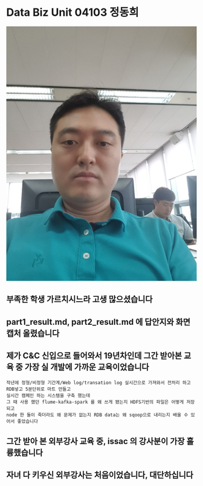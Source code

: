 # Data Biz Unit 04103 정동희

![photo.jpg](https://github.com/nazgoloom/total_test_0719/blob/master/image/jdh.jpg)

## 부족한 학생 가르치시느라 고생 많으셨습니다
## part1_result.md,  part2_result.md 에 답안지와 화면캡처 올렸습니다

## 제가 C&C 신입으로 들어와서 19년차인데 그간 받아본 교육 중 가장 실 개발에 가까운 교육이었습니다

```
작년에 정형/비정형 기간계/Web log/transation log 실시간으로 가져와서 전처리 하고 RDB넣고 5분단위로 마트 만들고 
실시간 캠페인 하는 시스템을 구축 했는데
그 때 사용 했던 flume-kafka-spark 를 왜 쓰게 됐는지 HDFS기반의 파일은 어떻게 저장되고
node 한 둘이 죽더라도 왜 문제가 없는지 RDB data는 왜 sqoop으로 내리는지 배울 수 있어서 좋았습니다
```

## 그간 받아 본 외부강사 교육 중, issac 의 강사분이 가장 훌륭했습니다
## 자녀 다 키우신 외부강사는 처음이었습니다, 대단하십니다
